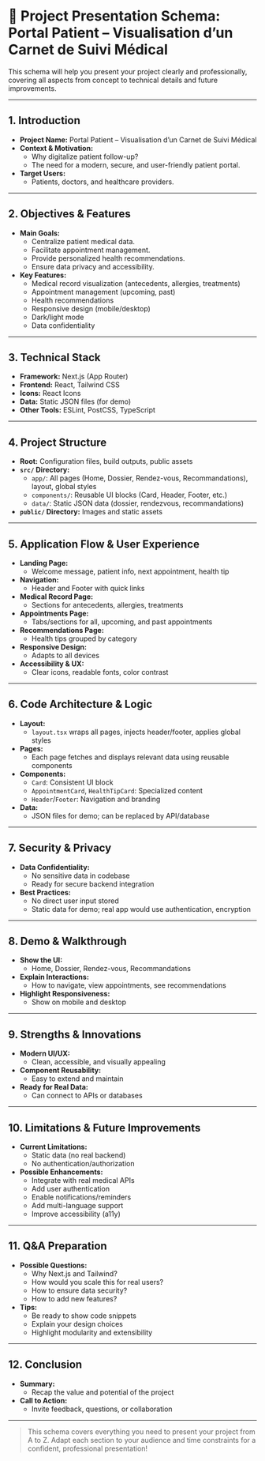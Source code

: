 # 🎤 Project Presentation Schema: Portal Patient – Visualisation d’un Carnet de Suivi Médical

This schema will help you present your project clearly and professionally, covering all aspects from concept to technical details and future improvements.

---

## 1. Introduction
- **Project Name:** Portal Patient – Visualisation d’un Carnet de Suivi Médical
- **Context & Motivation:**
  - Why digitalize patient follow-up?
  - The need for a modern, secure, and user-friendly patient portal.
- **Target Users:**
  - Patients, doctors, and healthcare providers.

---

## 2. Objectives & Features
- **Main Goals:**
  - Centralize patient medical data.
  - Facilitate appointment management.
  - Provide personalized health recommendations.
  - Ensure data privacy and accessibility.
- **Key Features:**
  - Medical record visualization (antecedents, allergies, treatments)
  - Appointment management (upcoming, past)
  - Health recommendations
  - Responsive design (mobile/desktop)
  - Dark/light mode
  - Data confidentiality

---

## 3. Technical Stack
- **Framework:** Next.js (App Router)
- **Frontend:** React, Tailwind CSS
- **Icons:** React Icons
- **Data:** Static JSON files (for demo)
- **Other Tools:** ESLint, PostCSS, TypeScript

---

## 4. Project Structure
- **Root:** Configuration files, build outputs, public assets
- **`src/` Directory:**
  - `app/`: All pages (Home, Dossier, Rendez-vous, Recommandations), layout, global styles
  - `components/`: Reusable UI blocks (Card, Header, Footer, etc.)
  - `data/`: Static JSON data (dossier, rendezvous, recommandations)
- **`public/` Directory:** Images and static assets

---

## 5. Application Flow & User Experience
- **Landing Page:**
  - Welcome message, patient info, next appointment, health tip
- **Navigation:**
  - Header and Footer with quick links
- **Medical Record Page:**
  - Sections for antecedents, allergies, treatments
- **Appointments Page:**
  - Tabs/sections for all, upcoming, and past appointments
- **Recommendations Page:**
  - Health tips grouped by category
- **Responsive Design:**
  - Adapts to all devices
- **Accessibility & UX:**
  - Clear icons, readable fonts, color contrast

---

## 6. Code Architecture & Logic
- **Layout:**
  - `layout.tsx` wraps all pages, injects header/footer, applies global styles
- **Pages:**
  - Each page fetches and displays relevant data using reusable components
- **Components:**
  - `Card`: Consistent UI block
  - `AppointmentCard`, `HealthTipCard`: Specialized content
  - `Header`/`Footer`: Navigation and branding
- **Data:**
  - JSON files for demo; can be replaced by API/database

---

## 7. Security & Privacy
- **Data Confidentiality:**
  - No sensitive data in codebase
  - Ready for secure backend integration
- **Best Practices:**
  - No direct user input stored
  - Static data for demo; real app would use authentication, encryption

---

## 8. Demo & Walkthrough
- **Show the UI:**
  - Home, Dossier, Rendez-vous, Recommandations
- **Explain Interactions:**
  - How to navigate, view appointments, see recommendations
- **Highlight Responsiveness:**
  - Show on mobile and desktop

---

## 9. Strengths & Innovations
- **Modern UI/UX:**
  - Clean, accessible, and visually appealing
- **Component Reusability:**
  - Easy to extend and maintain
- **Ready for Real Data:**
  - Can connect to APIs or databases

---

## 10. Limitations & Future Improvements
- **Current Limitations:**
  - Static data (no real backend)
  - No authentication/authorization
- **Possible Enhancements:**
  - Integrate with real medical APIs
  - Add user authentication
  - Enable notifications/reminders
  - Add multi-language support
  - Improve accessibility (a11y)

---

## 11. Q&A Preparation
- **Possible Questions:**
  - Why Next.js and Tailwind?
  - How would you scale this for real users?
  - How to ensure data security?
  - How to add new features?
- **Tips:**
  - Be ready to show code snippets
  - Explain your design choices
  - Highlight modularity and extensibility

---

## 12. Conclusion
- **Summary:**
  - Recap the value and potential of the project
- **Call to Action:**
  - Invite feedback, questions, or collaboration

---

> This schema covers everything you need to present your project from A to Z. Adapt each section to your audience and time constraints for a confident, professional presentation!
